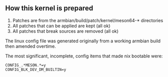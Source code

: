 ## How this kernel is prepared

1. Patches are from the armbian/build/patch/kernel/meson64-* directories
2. All patches that can be applied are kept (all ok)
3. All patches that break sources are removed (all ok)

The linux config file was generated originally from a working armbian build then amended overtime.

The most significant, incomplete, config items that made nix bootable were:

```
CONFIG_.*MESON.*=y
CONFIG_BLK_DEV_DM_BUILTIN=y
```

